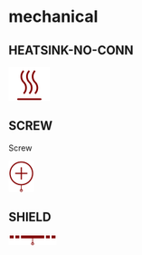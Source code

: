 # mechanical

## HEATSINK-NO-CONN
![HEATSINK-NO-CONN__1__1](images/mechanical__HEATSINK-NO-CONN__1__1.png?raw=true) 

## SCREW
Screw

![SCREW__1__1](images/mechanical__SCREW__1__1.png?raw=true) 

## SHIELD
![SHIELD__1__1](images/mechanical__SHIELD__1__1.png?raw=true) 

